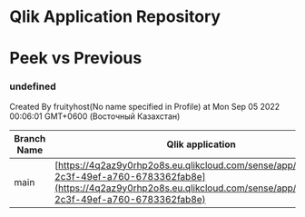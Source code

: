 # Qlik Application Repository 
# Peek vs Previous
### undefined
Created By fruityhost(No name specified in Profile) at Mon Sep 05 2022 00:06:01 GMT+0600 (Восточный Казахстан)

Branch Name|Qlik application
---|---
main|[https://4q2az9y0rhp2o8s.eu.qlikcloud.com/sense/app/42a60bb7-2c3f-49ef-a760-6783362fab8e](https://4q2az9y0rhp2o8s.eu.qlikcloud.com/sense/app/42a60bb7-2c3f-49ef-a760-6783362fab8e)